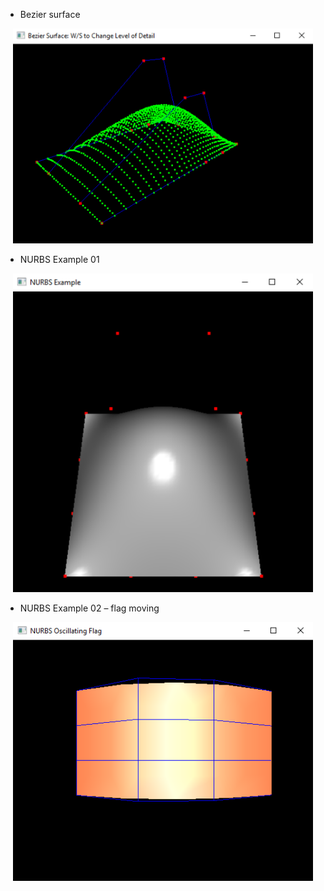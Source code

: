 
* Bezier surface

<p align="center">
  <img src="bzsurface.png" width="480"/>
</p>


* NURBS Example 01

<p align="center">
  <img src="nurbs01.png" width="480"/>
</p>

* NURBS Example 02 – flag moving

<p align="center">
  <img src="flag.png" width="480"/>
</p>


